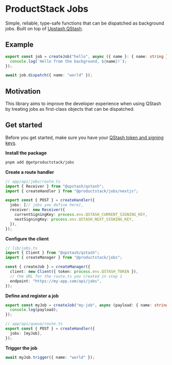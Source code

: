 # ProductStack Jobs

Simple, reliable, type-safe functions that can be dispatched as background jobs. Built on top of [Upstash QStash](https://upstash.com/docs/qstash/).

## Example

```ts
export const job = createJob("hello", async ({ name }: { name: string }) => {
  console.log(`Hello from the background, ${name}!`);
});

await job.dispatch({ name: "world" });
```

## Motivation

This library aims to improve the developer experience when using QStash by treating jobs as first-class objects that can be dispatched.

## Get started

Before you get started, make sure you have your [QStash token and signing keys](https://upstash.com/docs/qstash/overall/getstarted#get-your-token).

**Install the package**

```sh
pnpm add @getproductstack/jobs
```
  
**Create a route handler**

```ts
// app/api/jobs/route.ts
import { Receiver } from "@upstash/qstash";
import { createHandler } from "@productstack/jobs/nextjs";

export const { POST } = createHandler({
  jobs: [// jobs you define here],
  receiver: new Receiver({
    currentSigningKey: process.env.QSTASH_CURRENT_SIGNING_KEY,
    nextSigningKey: process.env.QSTASH_NEXT_SIGNING_KEY,
  }),
});
```

**Configure the client**

```ts
// lib/jobs.ts
import { Client } from "@upstash/qstash";
import { createManager } from "@productstack/jobs";

const { createJob } = createManager({
  client: new Client({ token: process.env.QSTASH_TOKEN }),
  // the URL for the route.ts you created in step 1
  endpoint: "https://my-app.com/api/jobs",
});
```

**Define and register a job**

```ts
export const myJob = createJob("my-job", async (payload: { name: string }) => {
  console.log(payload);
});

// app/api/queue/route.ts
export const { POST } = createHandler({
  jobs: [myJob],
});
```

**Trigger the job**

```ts
await myJob.trigger({ name: "world" });
```
